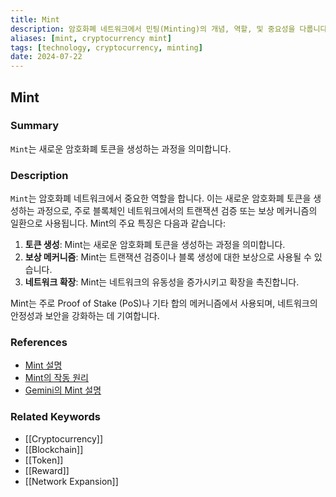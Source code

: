 ```yaml
---
title: Mint
description: 암호화폐 네트워크에서 민팅(Minting)의 개념, 역할, 및 중요성을 다룹니다.
aliases: [mint, cryptocurrency mint]
tags: [technology, cryptocurrency, minting]
date: 2024-07-22
---
```


## Mint

### Summary

`Mint`는 새로운 암호화폐 토큰을 생성하는 과정을 의미합니다.

### Description

`Mint`는 암호화폐 네트워크에서 중요한 역할을 합니다. 이는 새로운 암호화폐 토큰을 생성하는 과정으로, 주로 블록체인 네트워크에서의 트랜잭션 검증 또는 보상 메커니즘의 일환으로 사용됩니다. Mint의 주요 특징은 다음과 같습니다:

1. **토큰 생성**: Mint는 새로운 암호화폐 토큰을 생성하는 과정을 의미합니다.
2. **보상 메커니즘**: Mint는 트랜잭션 검증이나 블록 생성에 대한 보상으로 사용될 수 있습니다.
3. **네트워크 확장**: Mint는 네트워크의 유동성을 증가시키고 확장을 촉진합니다.

Mint는 주로 Proof of Stake (PoS)나 기타 합의 메커니즘에서 사용되며, 네트워크의 안정성과 보안을 강화하는 데 기여합니다.

### References

- [Mint 설명](<https://en.wikipedia.org/wiki/Mint_(cryptocurrency)>)
- [Mint의 작동 원리](https://ethereum.org/en/glossary/#mint)
- [Gemini의 Mint 설명](https://www.gemini.com/cryptopedia/search?query=mint)

### Related Keywords

- [[Cryptocurrency]]
- [[Blockchain]]
- [[Token]]
- [[Reward]]
- [[Network Expansion]]
